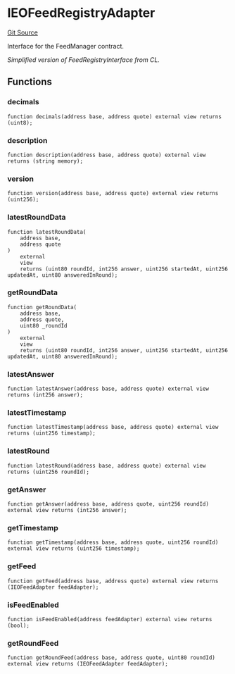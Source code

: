 # IEOFeedRegistryAdapter

[Git Source](https://github.com/Eoracle/target-contracts/blob/f4fda3a61e4cccb09ed94cf04c4ed0f0b162d9e8/src/adapters/interfaces/IEOFeedRegistryAdapter.sol)

Interface for the FeedManager contract.

_Simplified version of FeedRegistryInterface from CL._

## Functions

### decimals

```solidity
function decimals(address base, address quote) external view returns (uint8);
```

### description

```solidity
function description(address base, address quote) external view returns (string memory);
```

### version

```solidity
function version(address base, address quote) external view returns (uint256);
```

### latestRoundData

```solidity
function latestRoundData(
    address base,
    address quote
)
    external
    view
    returns (uint80 roundId, int256 answer, uint256 startedAt, uint256 updatedAt, uint80 answeredInRound);
```

### getRoundData

```solidity
function getRoundData(
    address base,
    address quote,
    uint80 _roundId
)
    external
    view
    returns (uint80 roundId, int256 answer, uint256 startedAt, uint256 updatedAt, uint80 answeredInRound);
```

### latestAnswer

```solidity
function latestAnswer(address base, address quote) external view returns (int256 answer);
```

### latestTimestamp

```solidity
function latestTimestamp(address base, address quote) external view returns (uint256 timestamp);
```

### latestRound

```solidity
function latestRound(address base, address quote) external view returns (uint256 roundId);
```

### getAnswer

```solidity
function getAnswer(address base, address quote, uint256 roundId) external view returns (int256 answer);
```

### getTimestamp

```solidity
function getTimestamp(address base, address quote, uint256 roundId) external view returns (uint256 timestamp);
```

### getFeed

```solidity
function getFeed(address base, address quote) external view returns (IEOFeedAdapter feedAdapter);
```

### isFeedEnabled

```solidity
function isFeedEnabled(address feedAdapter) external view returns (bool);
```

### getRoundFeed

```solidity
function getRoundFeed(address base, address quote, uint80 roundId) external view returns (IEOFeedAdapter feedAdapter);
```
